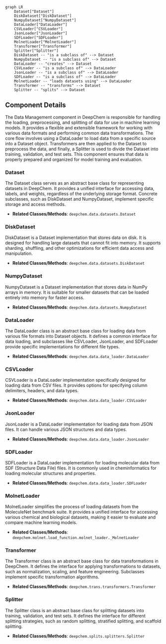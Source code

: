 ```mermaid
graph LR
    Dataset["Dataset"]
    DiskDataset["DiskDataset"]
    NumpyDataset["NumpyDataset"]
    DataLoader["DataLoader"]
    CSVLoader["CSVLoader"]
    JsonLoader["JsonLoader"]
    SDFLoader["SDFLoader"]
    MolnetLoader["MolnetLoader"]
    Transformer["Transformer"]
    Splitter["Splitter"]
    DiskDataset -- "is a subclass of" --> Dataset
    NumpyDataset -- "is a subclass of" --> Dataset
    DataLoader -- "creates" --> Dataset
    CSVLoader -- "is a subclass of" --> DataLoader
    JsonLoader -- "is a subclass of" --> DataLoader
    SDFLoader -- "is a subclass of" --> DataLoader
    MolnetLoader -- "loads datasets using" --> DataLoader
    Transformer -- "transforms" --> Dataset
    Splitter -- "splits" --> Dataset
```

## Component Details

The Data Management component in DeepChem is responsible for handling the loading, preprocessing, and splitting of data for use in machine learning models. It provides a flexible and extensible framework for working with various data formats and performing common data transformations. The core flow involves using a DataLoader to load data from a specific source into a Dataset object. Transformers are then applied to the Dataset to preprocess the data, and finally, a Splitter is used to divide the Dataset into training, validation, and test sets. This component ensures that data is properly prepared and organized for model training and evaluation.

### Dataset
The Dataset class serves as an abstract base class for representing datasets in DeepChem. It provides a unified interface for accessing data, labels, and weights, regardless of the underlying storage format. Concrete subclasses, such as DiskDataset and NumpyDataset, implement specific storage and access methods.
- **Related Classes/Methods**: `deepchem.data.datasets.Dataset`

### DiskDataset
DiskDataset is a Dataset implementation that stores data on disk. It is designed for handling large datasets that cannot fit into memory. It supports sharding, shuffling, and other optimizations for efficient data access and manipulation.
- **Related Classes/Methods**: `deepchem.data.datasets.DiskDataset`

### NumpyDataset
NumpyDataset is a Dataset implementation that stores data in NumPy arrays in memory. It is suitable for smaller datasets that can be loaded entirely into memory for faster access.
- **Related Classes/Methods**: `deepchem.data.datasets.NumpyDataset`

### DataLoader
The DataLoader class is an abstract base class for loading data from various file formats into Dataset objects. It defines a common interface for data loading, and subclasses like CSVLoader, JsonLoader, and SDFLoader provide specific implementations for different file types.
- **Related Classes/Methods**: `deepchem.data.data_loader.DataLoader`

### CSVLoader
CSVLoader is a DataLoader implementation specifically designed for loading data from CSV files. It provides options for specifying column delimiters, headers, and data types.
- **Related Classes/Methods**: `deepchem.data.data_loader.CSVLoader`

### JsonLoader
JsonLoader is a DataLoader implementation for loading data from JSON files. It can handle various JSON structures and data types.
- **Related Classes/Methods**: `deepchem.data.data_loader.JsonLoader`

### SDFLoader
SDFLoader is a DataLoader implementation for loading molecular data from SDF (Structure Data File) files. It is commonly used in cheminformatics for loading molecular structures and properties.
- **Related Classes/Methods**: `deepchem.data.data_loader.SDFLoader`

### MolnetLoader
MolnetLoader simplifies the process of loading datasets from the MoleculeNet benchmark suite. It provides a unified interface for accessing various chemical and biological datasets, making it easier to evaluate and compare machine learning models.
- **Related Classes/Methods**: `deepchem.molnet.load_function.molnet_loader._MolnetLoader`

### Transformer
The Transformer class is an abstract base class for data transformations in DeepChem. It defines the interface for applying transformations to datasets, such as normalization, scaling, and feature engineering. Subclasses implement specific transformation algorithms.
- **Related Classes/Methods**: `deepchem.trans.transformers.Transformer`

### Splitter
The Splitter class is an abstract base class for splitting datasets into training, validation, and test sets. It defines the interface for different splitting strategies, such as random splitting, stratified splitting, and scaffold splitting.
- **Related Classes/Methods**: `deepchem.splits.splitters.Splitter`

